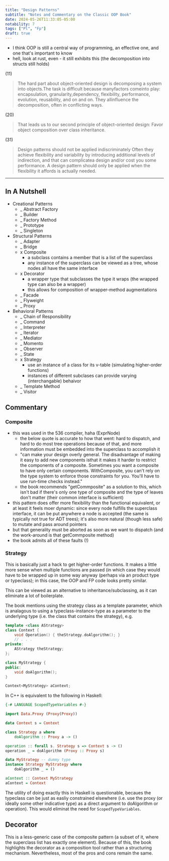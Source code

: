 ```yaml
---
title: "Design Patterns"
subtitle: "Notes and Commentary on the Classic OOP Book"
date: 2024-05-26T11:33:05-05:00
notability: 7
tags: ["Pl", "Fp"]
draft: true
---
```


- I think OOP is still a central way of programming, an effective one, and one that's important to know
- hell, look at rust, even - it still exhibits this (the decomposition into structs still holds)

(11)
> The hard part about object-oriented design is decomposing a system into objects.The
> task is difficult because manyfactors comeinto play: encapsulation, granularity,dependency, flexibility, performance, evolution, reusability, and on and on. They allinfluence
> the decomposition, often in conflicting ways.


(20)
> That leads us to our second principle of object-oriented design:
> Favor object composition over class inheritance.

(31)
> Design patterns should not be applied indiscriminately
> Often they achieve flexibility and variability by introducing additional levels of indirection,
> and that can complicatea design and/or cost you some performance. A design pattern
> should only be applied when the flexibility it affords is actually needed.

---

## In A Nutshell

- Creational Patterns
    - _ Abstract Factory
    - _ Builder
    - _ Factory Method
    - _ Prototype
    - _ Singleton
- Structural Patterns
    - _ Adapter
    - _ Bridge
    - x Composite
        - a subclass contains a member that is a list of the superclass
        - any instance of the superclass can be viewed as a tree, whose nodes all have the same interface
    - x Decorator
        - a wrapper type that subclasses the type it wraps (the wrapped type can also be a wrapper)
        - this allows for composition of wrapper-method augmentations
    - _ Facade
    - _ Flyweight
    - _ Proxy
- Behavioral Patterns
    - _ Chain of Responsibility
    - _ Command
    - _ Interpreter
    - _ Iterator
    - _ Mediator
    - _ Momento
    - _ Observer
    - _ State
    - x Strategy
        - use an instance of a class for its v-table (simulating higher-order functions)
        - instances of different subclases can provide varying (interchangable) behaivor
    - _ Template Method
    - _ Visitor

## Commentary

### Composite

- this was used in the 536 compiler, haha (ExprNode)
    - the below quote is accurate to how that went: hard to dispatch, and hard to do most tree operations because of that, and more information must be embedded into the superclass to accomplish it
    - "can make your design overly general. The disadvantage of making it easy to add new components isthat it makes it harder to restrict the components of a composite. Sometimes you want a composite to have only certain components. WithComposite, you can't rely on the type system to enforce those constraints for you. You'll have to use run-time checks instead."
    - the book recommends "getCommposite" as a solution to this, which isn't bad if there's only one type of composite and the type of leaves don't matter (their common interface is sufficient)
- this pattern does offer more flexibility than the functional equivalent, or at least it feels moer dynamic: since every node fulfills the superclass interface, it can be put anywhere a node is accepted (the same is typically not true for ADT trees); it's also more natural (though less safe) to mutate and pass around pointers
- but that generality must be aborted as soon as we want to dispatch (and the work-around is that getCommposite method)
- the book admits all of these faults (!)

### Strategy

This is basically just a hack to get higher-order functions.
It makes a little more sense when multiple functions are passed (in which case they would have to be wrapped up in some way anyway (perhaps via an product type or typeclass); in this case, the OOP and FP code looks pretty similar.

This can be viewed as an alternative to inheritance/subclassing, as it can eliminate a lot of boilerplate.

The book mentions using the strategy class as a template parameter, which is analagous to using a typeclass-instance-type as a parameter to the underlying type (i.e. the class that contains the strategy), e.g.

```cpp
template <class AStrategy>
class Context {
    void Operation() { theStrategy.doAlgorithm(); }
    // . . .
private:
    AStrategy theStrategy;
};

class MyStrategy {
public:
    void doAlgorithm();
}

Context<MyStrategy> aContext;
```

In C++ is equivalent to the following in Haskell:

```hs
{-# LANGUAGE ScopedTypeVariables #-}

import Data.Proxy (Proxy(Proxy))

data Context s = Context

class Strategy a where
    doAlgorithm :: Proxy a -> ()

operation :: forall s. Strategy s => Context s -> ()
operation _ = doAlgorithm (Proxy :: Proxy s)

data MyStrategy -- dummy type
instance Strategy MyStrategy where
    doAlgorithm _ = ()

aContext :: Context MyStrategy
aContext = Context
```

The utility of doing exactly this in Haskell is questionable, becaues the typeclass can be just as easliy constrained elsewhere (i.e. use the proxy (or ideally some other indicative type) as a direct argument to doAlgorithm or operation). This would eliminat the need for `ScopedTypeVariables`.

## Decorator

This is a less-generic case of the composite pattern (a subset of it, where the superclass list has exactly one element).
Because of this, the book highlights the decorator as a composition tool rather than a structuring mechanism.
Nevertheless, most of the pros and cons remain the same.
